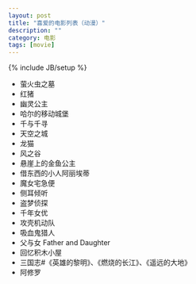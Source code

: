 ```yaml
---
layout: post
title: "喜爱的电影列表（动漫）"
description: ""
category: 电影
tags: [movie]
---
```

{% include JB/setup %}

<ul>
<li>萤火虫之墓</li>
<li>红猪</li>
<li>幽灵公主</li>
<li>哈尔的移动城堡</li>
<li>千与千寻</li>
<li>天空之城</li>
<li>龙猫</li>
<li>风之谷</li>
<li>悬崖上的金鱼公主</li>
<li>借东西的小人阿丽埃蒂</li>
<li>魔女宅急便</li>
<li>侧耳倾听</li>

<li>盗梦侦探</li>
<li>千年女优</li>
<li>攻壳机动队</li>
<li>吸血鬼猎人</li>
<li>父与女 Father and Daughter</li>
<li>回忆积木小屋 </li>
<li>三国志#《英雄的黎明》、《燃烧的长江》、《遥远的大地》</li>

<li>阿修罗 </li>
</ul>
